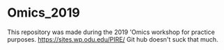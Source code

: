 # Omics_2019
This repository was made during the 2019 'Omics workshop for practice purposes. https://sites.wp.odu.edu/PIRE/
Git hub doesn't suck that much.
